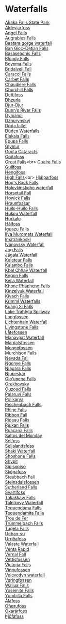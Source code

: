 # Waterfalls
[Akaka Falls State Park](https://en.wikipedia.org/wiki/Akaka_Falls_State_Park)<br>
[Aldeyjarfoss](https://en.wikipedia.org/wiki/Aldeyjarfoss)<br>
[Angel Falls](https://en.wikipedia.org/wiki/Angel_Falls)<br>
[Augrabies Falls](https://en.wikipedia.org/wiki/Augrabies_Falls)<br>
[Baatara gorge waterfall](https://en.wikipedia.org/wiki/Baatara_gorge_waterfall)<br>
[Ban Gioc–Detian Falls](https://en.wikipedia.org/wiki/Ban_Gioc%E2%80%93Detian_Falls)<br>
[Basaseachic Falls](https://en.wikipedia.org/wiki/Basaseachic_Falls)<br>
[Bloody Falls](https://en.wikipedia.org/wiki/Bloody_Falls)<br>
[Boyoma Falls](https://en.wikipedia.org/wiki/Boyoma_Falls)<br>
[Bridalveil Fall](https://en.wikipedia.org/wiki/Bridalveil_Fall)<br>
[Caracol Falls](https://en.wikipedia.org/wiki/Caracol_Falls)<br>
[Carbet Falls](https://en.wikipedia.org/wiki/Carbet_Falls)<br>
[Chaudière Falls](https://en.wikipedia.org/wiki/Chaudi%C3%A8re_Falls)<br>
[Churchill Falls](https://en.wikipedia.org/wiki/Churchill_Falls)<br>
[Dettifoss](https://en.wikipedia.org/wiki/Dettifoss)<br>
[Dhzurla](https://en.wikipedia.org/wiki/Dhzurla)<br>
[Djur-Djur](https://en.wikipedia.org/wiki/Djur-Djur)<br>
[Dunn's River Falls](https://en.wikipedia.org/wiki/Dunn%27s_River_Falls)<br>
[Dynjandi](https://en.wikipedia.org/wiki/Dynjandi)<br>
[Dzhurynskyi](https://en.wikipedia.org/wiki/Dzhurynskyi)<br>
[Döda fallet](https://en.wikipedia.org/wiki/D%C3%B6da_fallet)<br>
[Düden Waterfalls](https://en.wikipedia.org/wiki/Düden_Waterfalls)<br>
[Elakala Falls](https://en.wikipedia.org/wiki/Elakala_Falls)<br>
[Epupa Falls](https://en.wikipedia.org/wiki/Epupa_Falls)<br>
[Glymur](https://en.wikipedia.org/wiki/Glymur)<br>
[Gocta Cataracts](https://en.wikipedia.org/wiki/Gocta_Cataracts)<br>
[Goðafoss](https://en.wikipedia.org/wiki/Go%C3%B0afoss)<br>
[Great Falls](https://en.wikipedia.org/wiki/Great_Falls_(Potomac_River))<br>
[Guaíra Falls](https://en.wikipedia.org/wiki/Gua%C3%ADra_Falls)<br>
[Gullfoss](https://en.wikipedia.org/wiki/Gullfoss)<br>
[Hengifoss](https://en.wikipedia.org/wiki/Hengifoss)<br>
[High Falls](https://en.wikipedia.org/wiki/High_Falls_(Rochester,_New_York))<br>
[Hjálparfoss](https://en.wikipedia.org/wiki/Hj%C3%A1lparfoss)<br>
[Hog's Back Falls](https://en.wikipedia.org/wiki/Hog%27s_Back_Falls)<br>
[Holovkinskoho waterfall](https://en.wikipedia.org/wiki/Holovkinskoho_waterfall)<br>
[Horsetail Fall](https://en.wikipedia.org/wiki/Horsetail_Fall_(Yosemite))<br>
[Howick Falls](https://en.wikipedia.org/wiki/Howick_Falls)<br>
[Hraunfossar](https://en.wikipedia.org/wiki/Hraunfossar)<br>
[Huilo-Huilo Falls](https://en.wikipedia.org/wiki/Huilo-Huilo_Falls)<br>
[Hukou Waterfall](https://en.wikipedia.org/wiki/Hukou_Waterfall)<br>
[Hurkalo](https://en.wikipedia.org/wiki/Hurkalo)<br>
[Háifoss](https://en.wikipedia.org/wiki/H%C3%A1ifoss)<br>
[Iguazu Falls](https://en.wikipedia.org/wiki/Iguazu_Falls)<br>
[Ilya Muromets Waterfall](https://en.wikipedia.org/wiki/Ilya_Muromets_Waterfall)<br>
[Imatrankoski](https://en.wikipedia.org/wiki/Imatrankoski)<br>
[Ivanovsky Waterfall](https://en.wikipedia.org/wiki/Ivanovsky_Waterfall)<br>
[Jog Falls](https://en.wikipedia.org/wiki/Jog_Falls)<br>
[Jägala Waterfall](https://en.wikipedia.org/wiki/J%C3%A4gala_Waterfall)<br>
[Kaieteur Falls](https://en.wikipedia.org/wiki/Kaieteur_Falls)<br>
[Kalambo Falls](https://en.wikipedia.org/wiki/Kalambo_Falls)<br>
[Kbal Chhay Waterfall](https://en.wikipedia.org/wiki/Kbal_Chhay_Waterfall)<br>
[Kegon Falls](https://en.wikipedia.org/wiki/Kegon_Falls)<br>
[Keila Waterfall](https://en.wikipedia.org/wiki/Keila_Waterfall)<br>
[Khone Phapheng Falls](https://en.wikipedia.org/wiki/Khone_Phapheng_Falls)<br>
[Kinzelyuk Waterfall](https://en.wikipedia.org/wiki/Kinzelyuk_Waterfall)<br>
[Kivach Falls](https://en.wikipedia.org/wiki/Kivach_Falls)<br>
[Krimml Waterfalls](https://en.wikipedia.org/wiki/Krimml_Waterfalls)<br>
[Kuang Si Falls](https://en.wikipedia.org/wiki/Kuang_Si_Falls)<br>
[Lake Trahlyta Spillway](https://en.wikipedia.org/wiki/Lake_Trahlyta_Spillway)<br>
[Langfossen](https://en.wikipedia.org/wiki/Langfossen)<br>
[Lichtenhain Waterfall](https://en.wikipedia.org/wiki/Lichtenhain_Waterfall)<br>
[Livingstone Falls](https://en.wikipedia.org/wiki/Livingstone_Falls)<br>
[Låtefossen](https://en.wikipedia.org/wiki/L%C3%A5tefossen)<br>
[Manavgat Waterfall](https://en.wikipedia.org/wiki/Manavgat_Waterfall)<br>
[Mardalsfossen](https://en.wikipedia.org/wiki/Mardalsfossen)<br>
[Mongefossen](https://en.wikipedia.org/wiki/Mongefossen)<br>
[Murchison Falls](https://en.wikipedia.org/wiki/Murchison_Falls)<br>
[Nevada Fall](https://en.wikipedia.org/wiki/Nevada_Fall)<br>
[Ngonye Falls](https://en.wikipedia.org/wiki/Ngonye_Falls)<br>
[Niagara Falls](https://en.wikipedia.org/wiki/Niagara_Falls)<br>
[Njupeskär](https://en.wikipedia.org/wiki/Njupesk%C3%A4r)<br>
[Oloʻupena Falls](https://en.wikipedia.org/wiki/Olo%CA%BBupena_Falls)<br>
[Orekhovsky](https://en.wikipedia.org/wiki/Orekhovsky)<br>
[Ouzoud Falls](https://en.wikipedia.org/wiki/Ouzoud_Falls)<br>
[Palaruvi Falls](https://en.wikipedia.org/wiki/Palaruvi_Falls)<br>
[Polikarya](https://en.wikipedia.org/wiki/Polikarya)<br>
[Reichenbach Falls](https://en.wikipedia.org/wiki/Reichenbach_Falls)<br>
[Rhine Falls](https://en.wikipedia.org/wiki/Rhine_Falls)<br>
[Ribbon Fall](https://en.wikipedia.org/wiki/Ribbon_Fall)<br>
[Rideau Falls](https://en.wikipedia.org/wiki/Rideau_Falls)<br>
[Rjukan Falls](https://en.wikipedia.org/wiki/Rjukan_Falls)<br>
[Ruacana Falls](https://en.wikipedia.org/wiki/Ruacana_Falls)<br>
[Saltos del Monday](https://en.wikipedia.org/wiki/Saltos_del_Monday)<br>
[Selfoss](https://en.wikipedia.org/wiki/Selfoss_(waterfall))<br>
[Seljalandsfoss](https://en.wikipedia.org/wiki/Seljalandsfoss)<br>
[Shaki Waterfall](https://en.wikipedia.org/wiki/Shaki_Waterfall)<br>
[Shoshone Falls](https://en.wikipedia.org/wiki/Shoshone_Falls)<br>
[Shypit](https://en.wikipedia.org/wiki/Shypit)<br>
[Sipisopiso](https://en.wikipedia.org/wiki/Sipisopiso)<br>
[Skógafoss](https://en.wikipedia.org/wiki/Sk%C3%B3gafoss)<br>
[Staubbach Fall](https://en.wikipedia.org/wiki/Staubbach_Fall)<br>
[Steinsdalsfossen](https://en.wikipedia.org/wiki/Steinsdalsfossen)<br>
[Sutherland Falls](https://en.wikipedia.org/wiki/Sutherland_Falls)<br>
[Svartifoss](https://en.wikipedia.org/wiki/Svartifoss)<br>
[Takakkaw Falls](https://en.wikipedia.org/wiki/Takakkaw_Falls)<br>
[Talnikovy Waterfall](https://en.wikipedia.org/wiki/Talnikovy_Waterfall)<br>
[Tequendama Falls](https://en.wikipedia.org/wiki/Tequendama_Falls)<br>
[Tequendamita Falls](https://en.wikipedia.org/wiki/Tequendamita_Falls)<br>
[Trou de Fer](https://en.wikipedia.org/wiki/Trou_de_Fer)<br>
[Trümmelbach Falls](https://en.wikipedia.org/wiki/Tr%C3%BCmmelbach_Falls)<br>
[Tugela Falls](https://en.wikipedia.org/wiki/Tugela_Falls)<br>
[Uchan-su](https://en.wikipedia.org/wiki/Uchan-su_(waterfall))<br>
[Urriðafoss](https://en.wikipedia.org/wiki/Urri%C3%B0afoss)<br>
[Valaste Waterfall](https://en.wikipedia.org/wiki/Valaste_Waterfall)<br>
[Venta Rapid](https://en.wikipedia.org/wiki/Venta_Rapid)<br>
[Vernal Fall](https://en.wikipedia.org/wiki/Vernal_Fall)<br>
[Vettisfossen](https://en.wikipedia.org/wiki/Vettisfossen)<br>
[Victoria Falls](https://en.wikipedia.org/wiki/Victoria_Falls)<br>
[Vinnufossen](https://en.wikipedia.org/wiki/Vinnufossen)<br>
[Voievodyn waterfall](https://en.wikipedia.org/wiki/Voievodyn_waterfall)<br>
[Vøringfossen](https://en.wikipedia.org/wiki/V%C3%B8ringfossen)<br>
[Wailua Falls](https://en.wikipedia.org/wiki/Wailua_Falls)<br>
[Yosemite Falls](https://en.wikipedia.org/wiki/Yosemite_Falls)<br>
[Yumbilla Falls](https://en.wikipedia.org/wiki/Yumbilla_Falls)<br>
[Álafoss](https://en.wikipedia.org/wiki/%C3%81lafoss)<br>
[Ófærufoss](https://en.wikipedia.org/wiki/%C3%93f%C3%A6rufoss)<br>
[Öxarárfoss](https://en.wikipedia.org/wiki/%C3%96xar%C3%A1rfoss)<br>
[Þjófafoss](https://en.wikipedia.org/wiki/%C3%9Ej%C3%B3fafoss)<br>
